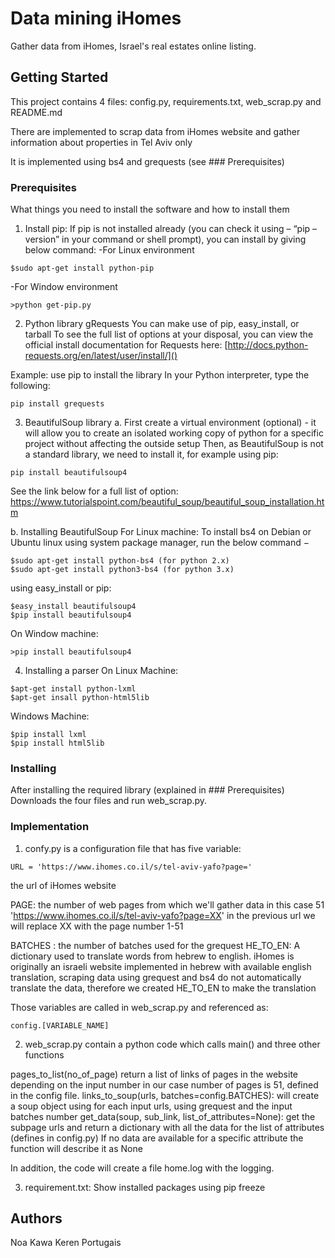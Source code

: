 # Data mining iHomes

Gather data from iHomes, Israel's real estates online listing.  

## Getting Started

This project contains 4 files: config.py, requirements.txt, web_scrap.py and README.md

There are implemented to scrap data from iHomes website
and gather information about properties in Tel Aviv only 

It is implemented using bs4 and grequests (see ### Prerequisites)

### Prerequisites

What things you need to install the software and how to install them

1. Install pip:
If pip is not installed already (you can check it using – “pip –version” in your command or shell prompt), 
you can install by giving below command:
-For Linux environment
```
$sudo apt-get install python-pip
```
-For Window environment
```
>python get-pip.py
```

2. Python library gRequests 
    You can make use of pip, easy_install, or tarball
    To see the full list of options at your disposal, you can view the official install 
    documentation for Requests here: [http://docs.python-requests.org/en/latest/user/install/]()

Example: use pip to install the library
In your Python interpreter, type the following:
```
pip install grequests
```
3. BeautifulSoup library 
a. First create a virtual environment (optional) - it will allow you to create an isolated working copy of python for a specific project without affecting the outside setup
    Then, as BeautifulSoup is not a standard library, we need to install it, 
for example using pip:
```
pip install beautifulsoup4
```
See the link below for a full list of option: 
https://www.tutorialspoint.com/beautiful_soup/beautiful_soup_installation.htm

b. Installing BeautifulSoup
For Linux machine:
To install bs4 on Debian or Ubuntu linux using system package manager, run the below command −
```
$sudo apt-get install python-bs4 (for python 2.x)
$sudo apt-get install python3-bs4 (for python 3.x)
```
using easy_install or pip:
```
$easy_install beautifulsoup4
$pip install beautifulsoup4
```
On Window machine:
```
>pip install beautifulsoup4
```
4. Installing a parser
On Linux Machine:
```
$apt-get install python-lxml
$apt-get insall python-html5lib
```
Windows Machine:
```
$pip install lxml
$pip install html5lib
```
### Installing

After installing the required library (explained in ### Prerequisites)
Downloads the four files and run web_scrap.py.


### Implementation

1. confy.py is a configuration file that has five variable:
```
URL = 'https://www.ihomes.co.il/s/tel-aviv-yafo?page='
```
the url of iHomes website 

PAGE: the number of web pages from which we'll gather data in this case 51
'https://www.ihomes.co.il/s/tel-aviv-yafo?page=XX' in the previous url we will replace XX 
with the page number 1-51

BATCHES : the number of batches used for the grequest
HE_TO_EN: A dictionary used to translate words from hebrew to english. 
iHomes is originally an israeli website implemented in hebrew with available english translation, 
scraping data using grequest and bs4 do not automatically translate the data, 
therefore we created HE_TO_EN to make the translation

Those variables are called in web_scrap.py and referenced as:
```
config.[VARIABLE_NAME]
```

2. web_scrap.py contain a python code which calls main() and three other functions

pages_to_list(no_of_page) return a list of links of pages in the website depending on the input number 
in our case number of pages is 51, defined in the config file.
links_to_soup(urls, batches=config.BATCHES): will create a soup object using for each input urls, using grequest and the input batches number
get_data(soup, sub_link, list_of_attributes=None): get the subpage urls and return a dictionary with all the data for the list of attributes (defines in config.py)
If no data are available for a specific attribute the function will describe it as None

In addition, the code will create a file home.log with the logging.


3. requirement.txt: 
Show installed packages using pip freeze



## Authors
Noa Kawa
Keren Portugais


